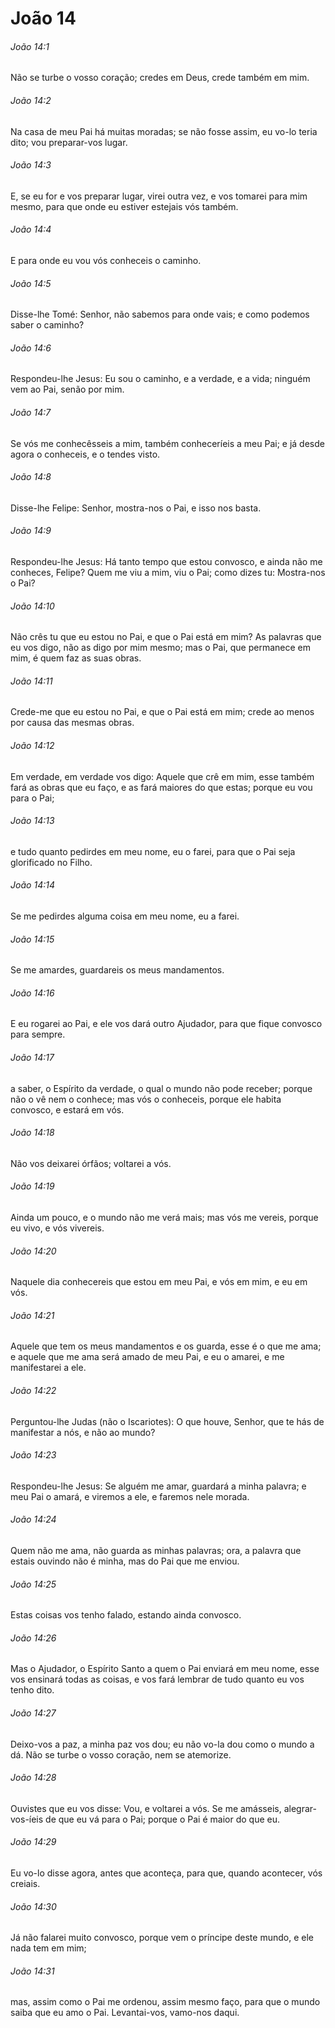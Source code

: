 # João 14

###### João 14:1

Não se turbe o vosso coração; credes em Deus, crede também em mim.

###### João 14:2

Na casa de meu Pai há muitas moradas; se não fosse assim, eu vo-lo teria dito; vou preparar-vos lugar.

###### João 14:3

E, se eu for e vos preparar lugar, virei outra vez, e vos tomarei para mim mesmo, para que onde eu estiver estejais vós também.

###### João 14:4

E para onde eu vou vós conheceis o caminho.

###### João 14:5

Disse-lhe Tomé: Senhor, não sabemos para onde vais; e como podemos saber o caminho?

###### João 14:6

Respondeu-lhe Jesus: Eu sou o caminho, e a verdade, e a vida; ninguém vem ao Pai, senão por mim.

###### João 14:7

Se vós me conhecêsseis a mim, também conheceríeis a meu Pai; e já desde agora o conheceis, e o tendes visto.

###### João 14:8

Disse-lhe Felipe: Senhor, mostra-nos o Pai, e isso nos basta.

###### João 14:9

Respondeu-lhe Jesus: Há tanto tempo que estou convosco, e ainda não me conheces, Felipe? Quem me viu a mim, viu o Pai; como dizes tu: Mostra-nos o Pai?

###### João 14:10

Não crês tu que eu estou no Pai, e que o Pai está em mim? As palavras que eu vos digo, não as digo por mim mesmo; mas o Pai, que permanece em mim, é quem faz as suas obras.

###### João 14:11

Crede-me que eu estou no Pai, e que o Pai está em mim; crede ao menos por causa das mesmas obras.

###### João 14:12

Em verdade, em verdade vos digo: Aquele que crê em mim, esse também fará as obras que eu faço, e as fará maiores do que estas; porque eu vou para o Pai;

###### João 14:13

e tudo quanto pedirdes em meu nome, eu o farei, para que o Pai seja glorificado no Filho.

###### João 14:14

Se me pedirdes alguma coisa em meu nome, eu a farei.

###### João 14:15

Se me amardes, guardareis os meus mandamentos.

###### João 14:16

E eu rogarei ao Pai, e ele vos dará outro Ajudador, para que fique convosco para sempre.

###### João 14:17

a saber, o Espírito da verdade, o qual o mundo não pode receber; porque não o vê nem o conhece; mas vós o conheceis, porque ele habita convosco, e estará em vós.

###### João 14:18

Não vos deixarei órfãos; voltarei a vós.

###### João 14:19

Ainda um pouco, e o mundo não me verá mais; mas vós me vereis, porque eu vivo, e vós vivereis.

###### João 14:20

Naquele dia conhecereis que estou em meu Pai, e vós em mim, e eu em vós.

###### João 14:21

Aquele que tem os meus mandamentos e os guarda, esse é o que me ama; e aquele que me ama será amado de meu Pai, e eu o amarei, e me manifestarei a ele.

###### João 14:22

Perguntou-lhe Judas (não o Iscariotes): O que houve, Senhor, que te hás de manifestar a nós, e não ao mundo?

###### João 14:23

Respondeu-lhe Jesus: Se alguém me amar, guardará a minha palavra; e meu Pai o amará, e viremos a ele, e faremos nele morada.

###### João 14:24

Quem não me ama, não guarda as minhas palavras; ora, a palavra que estais ouvindo não é minha, mas do Pai que me enviou.

###### João 14:25

Estas coisas vos tenho falado, estando ainda convosco.

###### João 14:26

Mas o Ajudador, o Espírito Santo a quem o Pai enviará em meu nome, esse vos ensinará todas as coisas, e vos fará lembrar de tudo quanto eu vos tenho dito.

###### João 14:27

Deixo-vos a paz, a minha paz vos dou; eu não vo-la dou como o mundo a dá. Não se turbe o vosso coração, nem se atemorize.

###### João 14:28

Ouvistes que eu vos disse: Vou, e voltarei a vós. Se me amásseis, alegrar-vos-íeis de que eu vá para o Pai; porque o Pai é maior do que eu.

###### João 14:29

Eu vo-lo disse agora, antes que aconteça, para que, quando acontecer, vós creiais.

###### João 14:30

Já não falarei muito convosco, porque vem o príncipe deste mundo, e ele nada tem em mim;

###### João 14:31

mas, assim como o Pai me ordenou, assim mesmo faço, para que o mundo saiba que eu amo o Pai. Levantai-vos, vamo-nos daqui.

